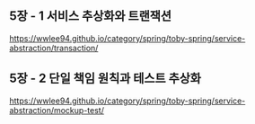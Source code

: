## 5장 - 1 서비스 추상화와 트랜잭션
https://wwlee94.github.io/category/spring/toby-spring/service-abstraction/transaction/

## 5장 - 2 단일 책임 원칙과 테스트 추상화
https://wwlee94.github.io/category/spring/toby-spring/service-abstraction/mockup-test/